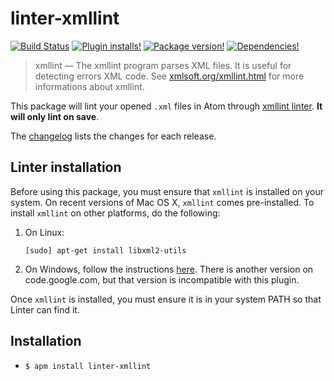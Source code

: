# linter-xmllint

[![Build Status](https://img.shields.io/travis/AtomLinter/linter-xmllint.svg)](https://travis-ci.org/AtomLinter/linter-xmllint)
[![Plugin installs!](https://img.shields.io/apm/dm/linter-xmllint.svg)](https://atom.io/packages/linter-xmllint)
[![Package version!](https://img.shields.io/apm/v/linter-xmllint.svg)](https://atom.io/packages/linter-xmllint)
[![Dependencies!](https://img.shields.io/david/AtomLinter/linter-xmllint.svg)](https://david-dm.org/AtomLinter/linter-xmllint)

> xmllint — The xmllint program parses XML files. It is useful for detecting errors XML code. See [xmlsoft.org/xmllint.html](http://xmlsoft.org/xmllint.html) for more informations about xmllint.

This package will lint your opened `.xml` files in Atom through [xmllint linter](http://xmlsoft.org/xmllint.html). **It will only lint on save**.

The [changelog](https://github.com/AtomLinter/linter-xmllint/blob/master/CHANGELOG.md) lists the changes for each release.

## Linter installation

Before using this package, you must ensure that `xmllint` is installed on your system. On recent versions of Mac OS X, `xmllint` comes pre-installed. To install `xmllint` on other platforms, do the following:

1. On Linux:

     ```text
     [sudo] apt-get install libxml2-utils
     ```

2. On Windows, follow the instructions [here](http://flowingmotion.jojordan.org/2011/10/08/3-steps-to-download-xmllint/). There is another version on code.google.com, but that version is incompatible with this plugin.

Once `xmllint` is installed, you must ensure it is in your system PATH so that Linter can find it.

## Installation

* `$ apm install linter-xmllint`
